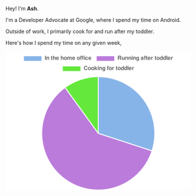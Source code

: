 Hey! I'm **Ash**.
  
I'm a Developer Advocate at Google, where I spend my time on Android.

Outside of work, I primarily cook for and run after my toddler.

Here's how I spend my time on any given week,

![Ash's week](./interests.svg)
